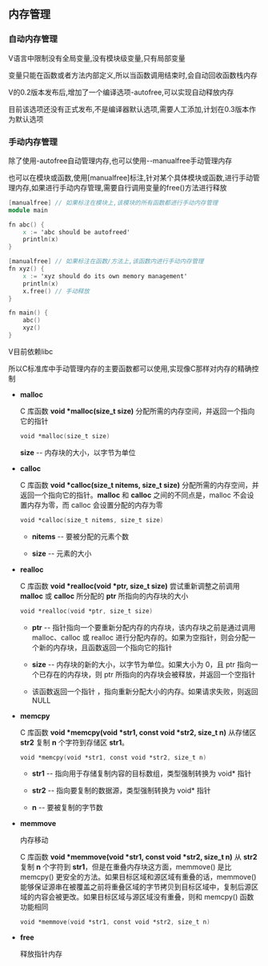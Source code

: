 ## 内存管理

### 自动内存管理

V语言中限制没有全局变量,没有模块级变量,只有局部变量

变量只能在函数或者方法内部定义,所以当函数调用结束时,会自动回收函数栈内存

V的0.2版本发布后,增加了一个编译选项-autofree,可以实现自动释放内存

目前该选项还没有正式发布,不是编译器默认选项,需要人工添加,计划在0.3版本作为默认选项

### 手动内存管理

除了使用-autofree自动管理内存,也可以使用--manualfree手动管理内存

也可以在模块或函数,使用[manualfree]标注,针对某个具体模块或函数,进行手动管理内存,如果进行手动内存管理,需要自行调用变量的free()方法进行释放

```v
[manualfree] // 如果标注在模块上,该模块的所有函数都进行手动内存管理
module main

fn abc() {
	x := 'abc should be autofreed'
	println(x)
}

[manualfree] // 如果标注在函数/方法上,该函数内进行手动内存管理
fn xyz() {
	x := 'xyz should do its own memory management'
	println(x)
	x.free() // 手动释放
}

fn main() {
	abc()
	xyz()
}

```

V目前依赖libc

所以C标准库中手动管理内存的主要函数都可以使用,实现像C那样对内存的精确控制

- **malloc**

  C 库函数 **void \*malloc(size_t size)** 分配所需的内存空间，并返回一个指向它的指针

  ```v
  void *malloc(size_t size)
  ```

  **size** -- 内存块的大小，以字节为单位

- **calloc**

  C 库函数 **void \*calloc(size_t nitems, size_t size)** 分配所需的内存空间，并返回一个指向它的指针。**malloc** 和 **calloc** 之间的不同点是，malloc 不会设置内存为零，而 calloc 会设置分配的内存为零

  ```v
  void *calloc(size_t nitems, size_t size)
  ```

  - **nitems** -- 要被分配的元素个数

  - **size** -- 元素的大小

      

- **realloc**

  C 库函数 **void \*realloc(void \*ptr, size_t size)** 尝试重新调整之前调用 **malloc** 或 **calloc** 所分配的 **ptr** 所指向的内存块的大小

  ```v
  void *realloc(void *ptr, size_t size)
  ```

  - **ptr** -- 指针指向一个要重新分配内存的内存块，该内存块之前是通过调用 malloc、calloc 或 realloc 进行分配内存的。如果为空指针，则会分配一个新的内存块，且函数返回一个指向它的指针

  - **size** -- 内存块的新的大小，以字节为单位。如果大小为 0，且 ptr 指向一个已存在的内存块，则 ptr 所指向的内存块会被释放，并返回一个空指针

  - 该函数返回一个指针 ，指向重新分配大小的内存。如果请求失败，则返回 NULL

      

- **memcpy**

  C 库函数 **void \*memcpy(void \*str1, const void \*str2, size_t n)** 从存储区 **str2** 复制 **n** 个字符到存储区 **str1**。

  ```v
  void *memcpy(void *str1, const void *str2, size_t n)
  ```

  - **str1** -- 指向用于存储复制内容的目标数组，类型强制转换为 void* 指针

  - **str2** -- 指向要复制的数据源，类型强制转换为 void* 指针

  - **n** -- 要被复制的字节数

      

- **memmove**

  内存移动

  C 库函数 **void \*memmove(void \*str1, const void \*str2, size_t n)** 从 **str2** 复制 **n** 个字符到 **str1**，但是在重叠内存块这方面，memmove() 是比 memcpy() 更安全的方法。如果目标区域和源区域有重叠的话，memmove() 能够保证源串在被覆盖之前将重叠区域的字节拷贝到目标区域中，复制后源区域的内容会被更改。如果目标区域与源区域没有重叠，则和 memcpy() 函数功能相同

  ```v
  void *memmove(void *str1, const void *str2, size_t n)
  ```

  

- **free**

  释放指针内存